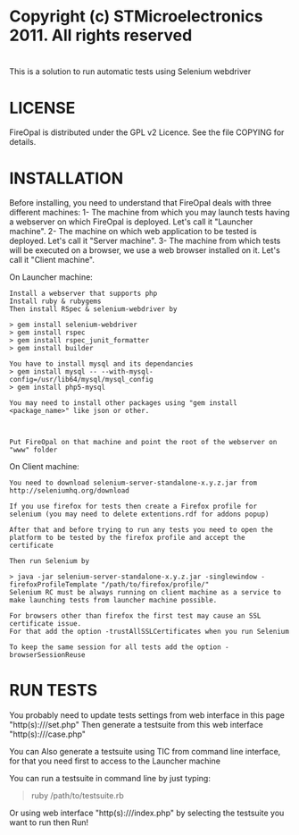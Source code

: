 #
# Copyright (c) STMicroelectronics 2011. All rights reserved
#

This is a solution to run automatic tests using Selenium webdriver


LICENSE
=======
FireOpal is distributed under the GPL v2 Licence. See the file COPYING for details.

INSTALLATION
============

Before installing, you need to understand that FireOpal deals with three different machines:
1- The machine from which you may launch tests having a webserver on which FireOpal is deployed. Let's call it "Launcher machine".
2- The machine on which web application to be tested is deployed. Let's call it "Server machine".
3- The machine from which tests will be executed on a browser, we use a web browser installed on it. Let's call it "Client machine".

On Launcher machine:

    Install a webserver that supports php
    Install ruby & rubygems
    Then install RSpec & selenium-webdriver by

    > gem install selenium-webdriver
    > gem install rspec
    > gem install rspec_junit_formatter
    > gem install builder
    
    You have to install mysql and its dependancies
    > gem install mysql -- --with-mysql-config=/usr/lib64/mysql/mysql_config 
    > gem install php5-mysql

    You may need to install other packages using "gem install <package_name>" like json or other.
    
      

    Put FireOpal on that machine and point the root of the webserver on "www" folder

On Client machine:

    You need to download selenium-server-standalone-x.y.z.jar from http://seleniumhq.org/download

    If you use firefox for tests then create a Firefox profile for selenium (you may need to delete extentions.rdf for addons popup)

    After that and before trying to run any tests you need to open the platform to be tested by the firefox profile and accept the certificate

    Then run Selenium by

    > java -jar selenium-server-standalone-x.y.z.jar -singlewindow -firefoxProfileTemplate "/path/to/firefox/profile/"
    Selenium RC must be always running on client machine as a service to make launching tests from launcher machine possible.

    For browsers other than firefox the first test may cause an SSL certificate issue.
    For that add the option -trustAllSSLCertificates when you run Selenium

    To keep the same session for all tests add the option -browserSessionReuse

RUN TESTS
=========

You probably need to update tests settings from web interface in this page "http(s)://<host>/set.php"
Then generate a testsuite from this web interface "http(s)://<host>/case.php"

You can Also generate a testsuite using TIC from command line interface, for that you need first to access to the Launcher machine

You can run a testsuite in command line by just typing:
> ruby /path/to/testsuite.rb

Or using web interface "http(s)://<host>/index.php" by selecting the testsuite you want to run then Run!
